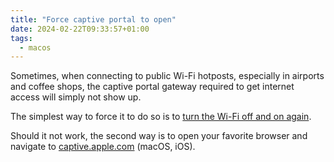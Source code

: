 ```yaml
---
title: "Force captive portal to open"
date: 2024-02-22T09:33:57+01:00
tags:
  - macos
---
```


Sometimes, when connecting to public Wi-Fi hotposts, especially in airports and
coffee shops, the captive portal gateway required to get internet access will
simply not show up.


The simplest way to force it to do so is to [turn the Wi-Fi off and on
again](https://www.youtube.com/watch?v=DPqdyoTpyEs).

Should it not work, the second way is to open your favorite browser and navigate
to [captive.apple.com](https://captive.apple.com) (macOS, iOS).
